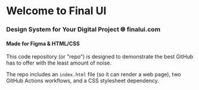 # Welcome to Final UI 
### Design System for Your Digital Project   🌐  finalui.com
#### Made for Figma & HTML/CSS
This code repository (or "repo") is designed to demonstrate the best GitHub has to offer with the least amount of noise.

The repo includes an `index.html` file (so it can render a web page), two GitHub Actions workflows, and a CSS stylesheet dependency.
